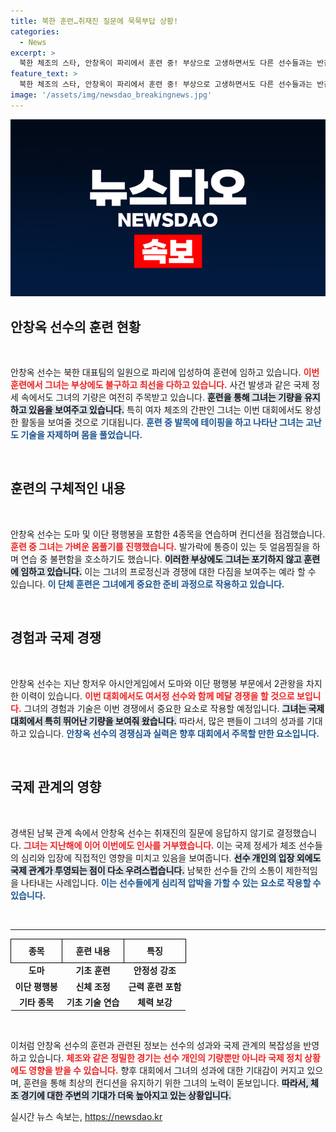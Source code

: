```yaml
---
title: 북한 훈련…취재진 질문에 묵묵부답 상황!
categories:
  - News
excerpt: >
  북한 체조의 스타, 안창옥이 파리에서 훈련 중! 부상으로 고생하면서도 다른 선수들과는 반갑게 인사. 하지만, 한국 취재진의 질문엔 여전히 침묵. 불확실한 대결, 그녀의 진심은 과연 어디에? 클릭해서 더 알아보세요!
feature_text: >
  북한 체조의 스타, 안창옥이 파리에서 훈련 중! 부상으로 고생하면서도 다른 선수들과는 반갑게 인사. 하지만, 한국 취재진의 질문엔 여전히 침묵. 불확실한 대결, 그녀의 진심은 과연 어디에? 클릭해서 더 알아보세요!
image: '/assets/img/newsdao_breakingnews.jpg'
---
```


<p><img src="/assets/img/newsdao_breakingnews.jpg" alt="ranknews 속보" /></p>

<h2 data-ke-size="size26">안창옥 선수의 훈련 현황</h2>

<p data-ke-size="size16">&nbsp;</p>

<p>안창옥 선수는 북한 대표팀의 일원으로 파리에 입성하여 훈련에 임하고 있습니다. <b><span style="color: #ee2323;">이번 훈련에서 그녀는 부상에도 불구하고 최선을 다하고 있습니다.</span></b> 사건 발생과 같은 국제 정세 속에서도 그녀의 기량은 여전히 주목받고 있습니다. <b><span style="background-color: #21538527;">훈련을 통해 그녀는 기량을 유지하고 있음을 보여주고 있습니다.</span></b> 특히 여자 체조의 간판인 그녀는 이번 대회에서도 왕성한 활동을 보여줄 것으로 기대됩니다. <b><span style="color: #1a5490;">훈련 중 발목에 테이핑을 하고 나타난 그녀는 고난도 기술을 자제하며 몸을 풀었습니다.</span></b></p>

<p data-ke-size="size16">&nbsp;</p>

<h2 data-ke-size="size26">훈련의 구체적인 내용</h2>

<p data-ke-size="size16">&nbsp;</p>

<p>안창옥 선수는 도마 및 이단 평행봉을 포함한 4종목을 연습하며 컨디션을 점검했습니다. <b><span style="color: #ee2323;">훈련 중 그녀는 가벼운 몸풀기를 진행했습니다.</span></b> 발가락에 통증이 있는 듯 얼음찜질을 하며 연습 중 불편함을 호소하기도 했습니다. <b><span style="background-color: #21538527;">이러한 부상에도 그녀는 포기하지 않고 훈련에 임하고 있습니다.</span></b> 이는 그녀의 프로정신과 경쟁에 대한 다짐을 보여주는 예라 할 수 있습니다. <b><span style="color: #1a5490;">이 단체 훈련은 그녀에게 중요한 준비 과정으로 작용하고 있습니다.</span></b></p>

<p data-ke-size="size16">&nbsp;</p>

<h2 data-ke-size="size26">경험과 국제 경쟁</h2>

<p data-ke-size="size16">&nbsp;</p>

<p>안창옥 선수는 지난 항저우 아시안게임에서 도마와 이단 평행봉 부문에서 2관왕을 차지한 이력이 있습니다. <b><span style="color: #ee2323;">이번 대회에서도 여서정 선수와 함께 메달 경쟁을 할 것으로 보입니다.</span></b> 그녀의 경험과 기술은 이번 경쟁에서 중요한 요소로 작용할 예정입니다. <b><span style="background-color: #21538527;">그녀는 국제 대회에서 특히 뛰어난 기량을 보여줘 왔습니다.</span></b> 따라서, 많은 팬들이 그녀의 성과를 기대하고 있습니다. <b><span style="color: #1a5490;">안창옥 선수의 경쟁심과 실력은 향후 대회에서 주목할 만한 요소입니다.</span></b></p>

<p data-ke-size="size16">&nbsp;</p>

<h2 data-ke-size="size26">국제 관계의 영향</h2>

<p data-ke-size="size16">&nbsp;</p>

<p>경색된 남북 관계 속에서 안창옥 선수는 취재진의 질문에 응답하지 않기로 결정했습니다. <b><span style="color: #ee2323;">그녀는 지난해에 이어 이번에도 인사를 거부했습니다.</span></b> 이는 국제 정세가 체조 선수들의 심리와 입장에 직접적인 영향을 미치고 있음을 보여줍니다. <b><span style="background-color: #21538527;">선수 개인의 입장 외에도 국제 관계가 투영되는 점이 다소 우려스럽습니다.</span></b> 남북한 선수들 간의 소통이 제한적임을 나타내는 사례입니다. <b><span style="color: #1a5490;">이는 선수들에게 심리적 압박을 가할 수 있는 요소로 작용할 수 있습니다.</span></b></p>

<p data-ke-size="size16">&nbsp;</p>

<hr>

<table style="width: 100%; border-collapse: collapse;">
    <tr>
        <th style="border: 1px solid black; text-align: center; height: 30px;">종목</th>
        <th style="border: 1px solid black; text-align: center; height: 30px;">훈련 내용</th>
        <th style="border: 1px solid black; text-align: center; height: 30px;">특징</th>
    </tr>
    <tr>
        <td style="text-align: center; height: 17px;"><b>도마</b></td>
        <td style="text-align: center; height: 17px;"><b>기초 훈련</b></td>
        <td style="text-align: center; height: 17px;"><b>안정성 강조</b></td>
    </tr>
    <tr>
        <td style="text-align: center; height: 17px;"><b>이단 평행봉</b></td>
        <td style="text-align: center; height: 17px;"><b>신체 조정</b></td>
        <td style="text-align: center; height: 17px;"><b>근력 훈련 포함</b></td>
    </tr>
    <tr>
        <td style="text-align: center; height: 17px;"><b>기타 종목</b></td>
        <td style="text-align: center; height: 17px;"><b>기초 기술 연습</b></td>
        <td style="text-align: center; height: 17px;"><b>체력 보강</b></td>
    </tr>
</table>

<p data-ke-size="size16">&nbsp;</p>

<p>이처럼 안창옥 선수의 훈련과 관련된 정보는 선수의 성과와 국제 관계의 복잡성을 반영하고 있습니다. <b><span style="color: #ee2323;">체조와 같은 정밀한 경기는 선수 개인의 기량뿐만 아니라 국제 정치 상황에도 영향을 받을 수 있습니다.</span></b> 향후 대회에서 그녀의 성과에 대한 기대감이 커지고 있으며, 훈련을 통해 최상의 컨디션을 유지하기 위한 그녀의 노력이 돋보입니다. <b><span style="background-color: #21538527;">따라서, 체조 경기에 대한 주변의 기대가 더욱 높아지고 있는 상황입니다.</span></b></p>
실시간 뉴스 속보는, <a href="https://newsdao.kr" rel="dofollow">https://newsdao.kr</a>


